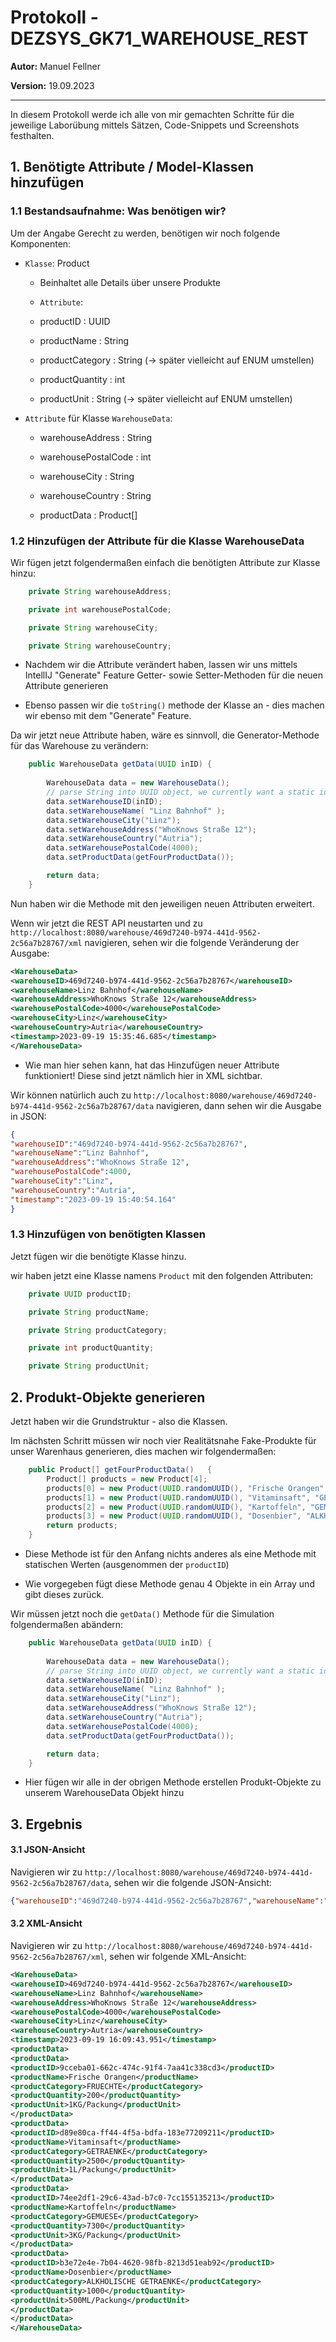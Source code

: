 # Protokoll - DEZSYS_GK71_WAREHOUSE_REST

**Autor:** Manuel Fellner

**Version:** 19.09.2023

---

In diesem Protokoll werde ich alle von mir gemachten Schritte für die jeweilige Laborübung mittels Sätzen, Code-Snippets und Screenshots festhalten.



## 1. Benötigte Attribute / Model-Klassen hinzufügen



### 1.1 Bestandsaufnahme: Was benötigen wir?

Um der Angabe Gerecht zu werden, benötigen wir noch folgende Komponenten:

- `Klasse`: Product
  
  - Beinhaltet alle Details über unsere Produkte
  
  -  `Attribute`:
    
    - productID : UUID
    
    - productName : String
    
    - productCategory : String (-> später vielleicht auf ENUM umstellen)
    
    - productQuantity : int
    
    - productUnit : String (-> später vielleicht auf ENUM umstellen)

- `Attribute` für Klasse `WarehouseData`:
  
  - warehouseAddress : String
  
  - warehousePostalCode : int
  
  - warehouseCity : String
  
  - warehouseCountry : String
  
  - productData : Product[]



### 1.2 Hinzufügen der Attribute für die Klasse WarehouseData

Wir fügen jetzt folgendermaßen einfach die benötigten Attribute zur Klasse hinzu:

```java
	private String warehouseAddress;

	private int warehousePostalCode;

	private String warehouseCity;

	private String warehouseCountry;
```

- Nachdem wir die Attribute verändert haben, lassen wir uns mittels IntellIJ "Generate" Feature Getter- sowie Setter-Methoden für die neuen Attribute generieren

- Ebenso passen wir die `toString()` methode der Klasse an - dies machen wir ebenso mit dem "Generate" Feature.



Da wir jetzt neue Attribute haben, wäre es sinnvoll, die Generator-Methode für das Warehouse zu verändern:

```java
	public WarehouseData getData(UUID inID) {
		
		WarehouseData data = new WarehouseData();
		// parse String into UUID object, we currently want a static id
		data.setWarehouseID(inID);
		data.setWarehouseName( "Linz Bahnhof" );
		data.setWarehouseCity("Linz");
		data.setWarehouseAddress("WhoKnows Straße 12");
		data.setWarehouseCountry("Autria");
		data.setWarehousePostalCode(4000);
		data.setProductData(getFourProductData());

		return data;
	}
```

Nun haben wir die Methode mit den jeweiligen neuen Attributen erweitert.



Wenn wir jetzt die REST API neustarten und zu `http://localhost:8080/warehouse/469d7240-b974-441d-9562-2c56a7b28767/xml` navigieren, sehen wir die folgende Veränderung der Ausgabe:

```xml
<WarehouseData>
<warehouseID>469d7240-b974-441d-9562-2c56a7b28767</warehouseID>
<warehouseName>Linz Bahnhof</warehouseName>
<warehouseAddress>WhoKnows Straße 12</warehouseAddress>
<warehousePostalCode>4000</warehousePostalCode>
<warehouseCity>Linz</warehouseCity>
<warehouseCountry>Autria</warehouseCountry>
<timestamp>2023-09-19 15:35:46.685</timestamp>
</WarehouseData>
```

- Wie man hier sehen kann, hat das Hinzufügen neuer Attribute funktioniert! Diese sind jetzt nämlich hier in XML sichtbar.



Wir können natürlich auch zu `http://localhost:8080/warehouse/469d7240-b974-441d-9562-2c56a7b28767/data` navigieren, dann sehen wir die Ausgabe in JSON:

```json
{
"warehouseID":"469d7240-b974-441d-9562-2c56a7b28767",
"warehouseName":"Linz Bahnhof",
"warehouseAddress":"WhoKnows Straße 12",
"warehousePostalCode":4000,
"warehouseCity":"Linz",
"warehouseCountry":"Autria",
"timestamp":"2023-09-19 15:40:54.164"
}
```



### 1.3 Hinzufügen von benötigten Klassen

Jetzt fügen wir die benötigte Klasse hinzu.



wir haben jetzt eine Klasse namens `Product` mit den folgenden Attributen:

```java
    private UUID productID;

    private String productName;

    private String productCategory;

    private int productQuantity;

    private String productUnit;
```



## 2. Produkt-Objekte generieren

Jetzt haben wir die Grundstruktur - also die Klassen.

Im nächsten Schritt müssen wir noch vier Realitätsnahe Fake-Produkte für unser Warenhaus generieren, dies machen wir folgendermaßen:

```java
	public Product[] getFourProductData()	{
		Product[] products = new Product[4];
		products[0] = new Product(UUID.randomUUID(), "Frische Orangen", "FRUECHTE", 200, "1KG/Packung");
		products[1] = new Product(UUID.randomUUID(), "Vitaminsaft", "GETRAENKE", 2500, "1L/Packung");
		products[2] = new Product(UUID.randomUUID(), "Kartoffeln", "GEMUESE", 7300, "3KG/Packung");
		products[3] = new Product(UUID.randomUUID(), "Dosenbier", "ALKHOLISCHE GETRAENKE", 1000, "500ML/Packung");
		return products;
	}
```

- Diese Methode ist für den Anfang nichts anderes als eine Methode mit statischen Werten (ausgenommen der `productID`)

- Wie vorgegeben fügt diese Methode genau 4 Objekte in ein Array und gibt dieses zurück.



Wir müssen jetzt noch die `getData()` Methode für die Simulation folgendermaßen abändern:

```java
	public WarehouseData getData(UUID inID) {
		
		WarehouseData data = new WarehouseData();
		// parse String into UUID object, we currently want a static id
		data.setWarehouseID(inID);
		data.setWarehouseName( "Linz Bahnhof" );
		data.setWarehouseCity("Linz");
		data.setWarehouseAddress("WhoKnows Straße 12");
		data.setWarehouseCountry("Autria");
		data.setWarehousePostalCode(4000);
		data.setProductData(getFourProductData());

		return data;
	}
```

- Hier fügen wir alle in der obrigen Methode erstellen Produkt-Objekte zu unserem WarehouseData Objekt hinzu



## 3. Ergebnis

#### 3.1 JSON-Ansicht



Navigieren wir zu `http://localhost:8080/warehouse/469d7240-b974-441d-9562-2c56a7b28767/data`, sehen wir die folgende JSON-Ansicht:

```json
{"warehouseID":"469d7240-b974-441d-9562-2c56a7b28767","warehouseName":"Linz Bahnhof","warehouseAddress":"WhoKnows Straße 12","warehousePostalCode":4000,"warehouseCity":"Linz","warehouseCountry":"Autria","timestamp":"2023-09-19 16:09:05.532","productData":[{"productID":"53dbb174-01eb-43df-9092-49a613e49529","productName":"Frische Orangen","productCategory":"FRUECHTE","productQuantity":200,"productUnit":"1KG/Packung"},{"productID":"d8369b85-e681-436d-9451-f41b90174f34","productName":"Vitaminsaft","productCategory":"GETRAENKE","productQuantity":2500,"productUnit":"1L/Packung"},{"productID":"170ef4cd-13d3-41a9-a09e-53015742809d","productName":"Kartoffeln","productCategory":"GEMUESE","productQuantity":7300,"productUnit":"3KG/Packung"},{"productID":"a5e9824f-5a87-4e3f-b72d-500f722b6c2c","productName":"Dosenbier","productCategory":"ALKHOLISCHE GETRAENKE","productQuantity":1000,"productUnit":"500ML/Packung"}]}
```



#### 3.2 XML-Ansicht

Navigieren wir zu `http://localhost:8080/warehouse/469d7240-b974-441d-9562-2c56a7b28767/xml`, sehen wir folgende XML-Ansicht:

```xml
<WarehouseData>
<warehouseID>469d7240-b974-441d-9562-2c56a7b28767</warehouseID>
<warehouseName>Linz Bahnhof</warehouseName>
<warehouseAddress>WhoKnows Straße 12</warehouseAddress>
<warehousePostalCode>4000</warehousePostalCode>
<warehouseCity>Linz</warehouseCity>
<warehouseCountry>Autria</warehouseCountry>
<timestamp>2023-09-19 16:09:43.951</timestamp>
<productData>
<productData>
<productID>9cceba01-662c-474c-91f4-7aa41c338cd3</productID>
<productName>Frische Orangen</productName>
<productCategory>FRUECHTE</productCategory>
<productQuantity>200</productQuantity>
<productUnit>1KG/Packung</productUnit>
</productData>
<productData>
<productID>d89e80ca-ff44-4f5a-bdfa-183e77209211</productID>
<productName>Vitaminsaft</productName>
<productCategory>GETRAENKE</productCategory>
<productQuantity>2500</productQuantity>
<productUnit>1L/Packung</productUnit>
</productData>
<productData>
<productID>74ee2df1-29c6-43ad-b7c0-7cc155135213</productID>
<productName>Kartoffeln</productName>
<productCategory>GEMUESE</productCategory>
<productQuantity>7300</productQuantity>
<productUnit>3KG/Packung</productUnit>
</productData>
<productData>
<productID>b3e72e4e-7b04-4620-98fb-8213d51eab92</productID>
<productName>Dosenbier</productName>
<productCategory>ALKHOLISCHE GETRAENKE</productCategory>
<productQuantity>1000</productQuantity>
<productUnit>500ML/Packung</productUnit>
</productData>
</productData>
</WarehouseData>
```
